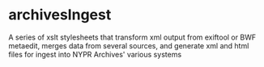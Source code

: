 # archivesIngest
A series of xslt stylesheets
that transform xml output from exiftool or BWF metaedit,
merges data from several sources,
and generate xml and html files
for ingest into NYPR Archives' various systems
